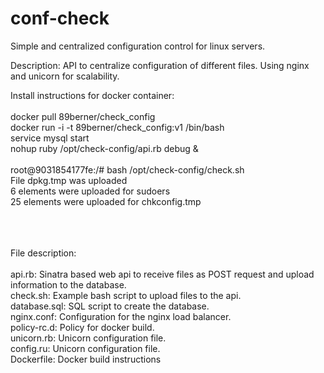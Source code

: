 # conf-check
Simple and centralized configuration control for linux servers.<br/>

Description: API to centralize configuration of different files. Using nginx and unicorn for scalability.<br/>

Install instructions for docker container:<br/><br/>
docker pull 89berner/check_config <br/>
docker run -i -t 89berner/check_config:v1 /bin/bash<br/>
service mysql start<br/>
nohup ruby /opt/check-config/api.rb debug & <br/>
<br/>
root@9031854177fe:/# bash /opt/check-config/check.sh<br/>
File dpkg.tmp was uploaded<br/>
6 elements were uploaded for sudoers<br/>
25 elements were uploaded for chkconfig.tmp<br/><br/>
<br/><br/>

File description:<br/><br/>
api.rb: Sinatra based web api to receive files as POST request and upload information to the database.<br/>
check.sh: Example bash script to upload files to the api.<br/>
database.sql: SQL script to create the database.<br/>
nginx.conf: Configuration for the nginx load balancer.<br/>
policy-rc.d: Policy for docker build.<br/>
unicorn.rb:  Unicorn configuration file.<br/>
config.ru: Unicorn configuration file.<br/>
Dockerfile: Docker build instructions<br/>
